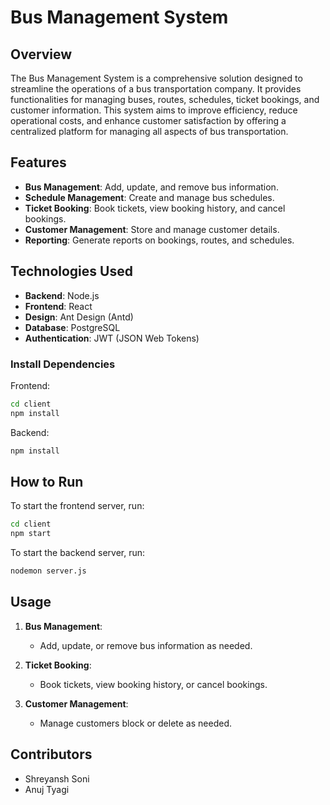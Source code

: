 # Bus Management System

## Overview

The Bus Management System is a comprehensive solution designed to streamline the operations of a bus transportation company. It provides functionalities for managing buses, routes, schedules, ticket bookings, and customer information. This system aims to improve efficiency, reduce operational costs, and enhance customer satisfaction by offering a centralized platform for managing all aspects of bus transportation.
## Features

- **Bus Management**: Add, update, and remove bus information.
- **Schedule Management**: Create and manage bus schedules.
- **Ticket Booking**: Book tickets, view booking history, and cancel bookings.
- **Customer Management**: Store and manage customer details.
- **Reporting**: Generate reports on bookings, routes, and schedules.
## Technologies Used

- **Backend**: Node.js
- **Frontend**: React
- **Design**: Ant Design (Antd)
- **Database**: PostgreSQL
- **Authentication**: JWT (JSON Web Tokens)
###  Install Dependencies

Frontend:
```bash
cd client
npm install
```

Backend:
```bash
npm install
```
## How to Run

To start the frontend server, run:
```bash
cd client
npm start
``` 

To start the backend server, run:
```bash
nodemon server.js
```
## Usage

1. **Bus Management**:
    - Add, update, or remove bus information as needed.

2. **Ticket Booking**:
    - Book tickets, view booking history, or cancel bookings.

3. **Customer Management**:
    - Manage customers block or delete as needed.
## Contributors
- Shreyansh Soni
- Anuj Tyagi
